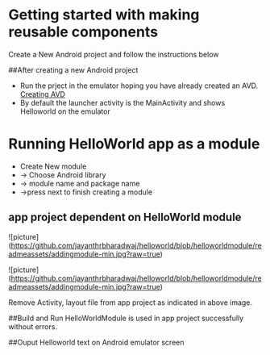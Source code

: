 Getting started with making reusable components
===============================================
Create a New Android project and follow the instructions below

##After creating a new Android project
* Run the prject in the emulator hoping you have already created an AVD. [Creating AVD](https://developer.android.com/studio/run/managing-avds)
* By default the launcher activity is the MainActivity and shows Helloworld on the emulator

Running HelloWorld app as a module
=======================================
- Create New module
- -> Choose Android library
- -> module name and package name
- ->press next to finish creating a module

app project dependent on HelloWorld module 
------------------------------------------
![picture] (https://github.com/jayanthrbharadwaj/helloworld/blob/helloworldmodule/readmeassets/addingmodule-min.jpg?raw=true)


![picture] (https://github.com/jayanthrbharadwaj/helloworld/blob/helloworldmodule/readmeassets/addingmodule-min.jpg?raw=true)

Remove Activity, layout file from app project as indicated in above image.

##Build and Run
HelloWorldModule is used in app project successfully without errors.

##Ouput 
Helloworld text on Android emulator screen
